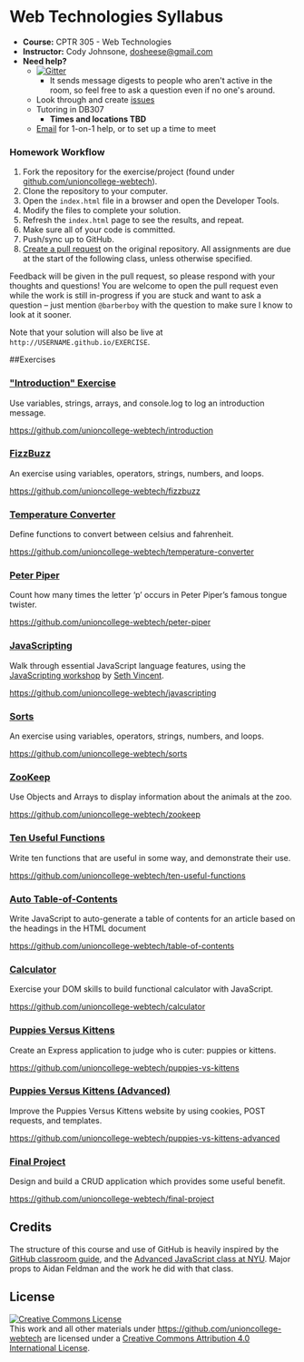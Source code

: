 # Web Technologies Syllabus

* **Course:** CPTR 305 - Web Technologies
* **Instructor:** Cody Johnsone, [dosheese@gmail.com](mailto:barberboy@gmail.com)
* **Need help?**
    * [![Gitter](https://badges.gitter.im/Join%20Chat.svg)](https://gitter.im/unioncollege-webtech)
        * It sends message digests to people who aren't active in the room, so feel free to ask a question even if no one's around.
    * Look through and create [issues](https://github.com/unioncollege-webtech/syllabus/issues)
    * Tutoring in DB307
      - **Times and locations TBD**
   * [Email](mailto:barberboy@gmail.com) for 1-on-1 help, or to set up a time to meet

### Homework Workflow

1. Fork the repository for the exercise/project (found under [github.com/unioncollege-webtech](https://github.com/unioncollege-webtech)).
1. Clone the repository to your computer.
1. Open the `index.html` file in a browser and open the Developer Tools.
1. Modify the files to complete your solution.
1. Refresh the `index.html` page to see the results, and repeat.
1. Make sure all of your code is committed.
1. Push/sync up to GitHub.
1. [Create a pull request](https://help.github.com/articles/creating-a-pull-request) on the original repository. All assignments are due at the start of the following class, unless otherwise specified.

Feedback will be given in the pull request, so please respond with your thoughts and questions! You are welcome to open the pull request even while the work is still in-progress if you are stuck and want to ask a question – just mention `@barberboy` with the question to make sure I know to look at it sooner.

Note that your solution will also be live at `http://USERNAME.github.io/EXERCISE`.


##Exercises

### ["Introduction" Exercise](https://github.com/unioncollege-webtech/introduction)

Use variables, strings, arrays, and console.log to log an introduction message.

https://github.com/unioncollege-webtech/introduction


### [FizzBuzz](https://github.com/unioncollege-webtech/fizzbuzz)

An exercise using variables, operators, strings, numbers, and loops.

https://github.com/unioncollege-webtech/fizzbuzz


### [Temperature Converter](https://github.com/unioncollege-webtech/temperature-converter)

Define functions to convert between celsius and fahrenheit.

https://github.com/unioncollege-webtech/temperature-converter


### [Peter Piper](https://github.com/unioncollege-webtech/peter-piper)

Count how many times the letter ‘p’ occurs in Peter Piper’s famous tongue twister.

https://github.com/unioncollege-webtech/peter-piper


### [JavaScripting](https://github.com/unioncollege-webtech/javascripting)

Walk through essential JavaScript language features, using the [JavaScripting workshop](https://github.com/sethvincent/javascripting) by [Seth Vincent](https://github.com/sethvincent).

https://github.com/unioncollege-webtech/javascripting


### [Sorts](https://github.com/unioncollege-webtech/sorts)

An exercise using variables, operators, strings, numbers, and loops.

https://github.com/unioncollege-webtech/sorts


### [ZooKeep](https://github.com/unioncollege-webtech/zookeep)

Use Objects and Arrays to display information about the animals at the zoo.

https://github.com/unioncollege-webtech/zookeep


### [Ten Useful Functions](https://github.com/unioncollege-webtech/ten-useful-functions)

Write ten functions that are useful in some way, and demonstrate their use.

https://github.com/unioncollege-webtech/ten-useful-functions


### [Auto Table-of-Contents](https://github.com/unioncollege-webtech/table-of-contents)

Write JavaScript to auto-generate a table of contents for an article based on the headings in the HTML document

https://github.com/unioncollege-webtech/table-of-contents


### [Calculator](https://github.com/unioncollege-webtech/calculator)

Exercise your DOM skills to build functional calculator with JavaScript.

https://github.com/unioncollege-webtech/calculator


### [Puppies Versus Kittens](https://github.com/unioncollege-webtech/puppies-vs-kittens)

Create an Express application to judge who is cuter: puppies or kittens.

https://github.com/unioncollege-webtech/puppies-vs-kittens


### [Puppies Versus Kittens (Advanced)](https://github.com/unioncollege-webtech/puppies-vs-kittens-advanced)

Improve the Puppies Versus Kittens website by using cookies, POST requests, and templates.

https://github.com/unioncollege-webtech/puppies-vs-kittens-advanced


### [Final Project](https://github.com/unioncollege-webtech/final-project)

Design and build a CRUD application which provides some useful benefit.

https://github.com/unioncollege-webtech/final-project


## Credits

The structure of this course and use of GitHub is heavily inspired by the [GitHub classroom guide](https://education.github.com/guide), and the [Advanced JavaScript class at NYU](https://github.com/advanced-js/syllabus). Major props to Aidan Feldman and the work he did with that class.

## License

<a rel="license" href="http://creativecommons.org/licenses/by/4.0/"><img alt="Creative Commons License" style="border-width:0" src="https://i.creativecommons.org/l/by/4.0/88x31.png" /></a><br />This <span xmlns:dct="http://purl.org/dc/terms/" href="http://purl.org/dc/dcmitype/Text" rel="dct:type">work</span> and all other materials under https://github.com/unioncollege-webtech are licensed under a <a rel="license" href="http://creativecommons.org/licenses/by/4.0/">Creative Commons Attribution 4.0 International License</a>.
